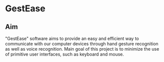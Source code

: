 # GestEase
## Aim
"GestEase" software aims to provide an easy and efficient way to communicate with our computer devices through hand gesture recognition as well as voice recognition. 
Main goal of this project is to minimize the use of primitive user interfaces, such as keyboard and mouse.
